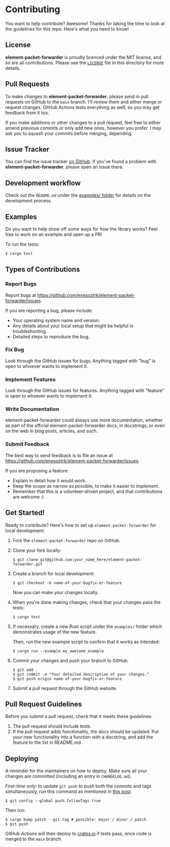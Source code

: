 # Contributing

You want to help contribute? Awesome! Thanks for taking the time to look at the
guidelines for this repo. Here's what you need to know!

## License

**element-packet-forwarder** is proudly licenced under the MIT license, and so are all
contributions. Please see the [`LICENSE`] file in this directory for more details.

[`LICENSE`]: https://github.com/enesoztrk/element-packet-forwarder/blob/main/LICENSE

## Pull Requests

To make changes to **element-packet-forwarder**, please send in pull requests on GitHub to
the `main` branch. I'll review them and either merge or request changes. GitHub Actions
tests everything as well, so you may get feedback from it too.

If you make additions or other changes to a pull request, feel free to either amend
previous commits or only add new ones, however you prefer. I may ask you to squash
your commits before merging, depending.

## Issue Tracker

You can find the issue tracker [on
GitHub](https://github.com/enesoztrk/element-packet-forwarder/issues). If you've found a
problem with **element-packet-forwarder**, please open an issue there.

<!--
We use the following labels:

* `enhancement`: This is for any request for new sections or functionality.
* `bug`: This is for anything that's in `element-packet-forwarder`, but incorrect or not working.
* `discussion`: A discussion about improving something in `element-packet-forwarder`; this may
* lead to new enhancement or bug issues.
-->

## Development workflow

Check out the `README.md` under the [examples/ folder](examples/README.md) for details
on the development process.

## Examples
Do you want to help show off some ways for how the library works? Feel free to
work on an example and open up a PR!

[install Rust]: http://rust-lang.org/install.html

To run the tests:

```bash
$ cargo test
```

## Types of Contributions

### Report Bugs

Report bugs at https://github.com/enesoztrk/element-packet-forwarder/issues.

If you are reporting a bug, please include:

* Your operating system name and version.
* Any details about your local setup that might be helpful in troubleshooting.
* Detailed steps to reproduce the bug.

### Fix Bug

Look through the GitHub issues for bugs. Anything tagged with "bug"
is open to whoever wants to implement it.

### Implement Features

Look through the GitHub issues for features. Anything tagged with "feature"
is open to whoever wants to implement it.

### Write Documentation

element-packet-forwarder could always use more documentation, whether as part of the
official element-packet-forwarder docs, in docstrings, or even on the web in blog posts,
articles, and such.

### Submit Feedback

The best way to send feedback is to file an issue at https://github.com/enesoztrk/element-packet-forwarder/issues.

If you are proposing a feature:

* Explain in detail how it would work.
* Keep the scope as narrow as possible, to make it easier to implement.
* Remember that this is a volunteer-driven project, and that contributions
  are welcome :)

## Get Started!

Ready to contribute? Here's how to set up `element-packet-forwarder` for local development.

1. Fork the `element-packet-forwarder` repo on GitHub.
2. Clone your fork locally:
    ```shell
    $ git clone git@github.com:your_name_here/element-packet-forwarder.git
    ```
3. Create a branch for local development:
    ```shell
    $ git checkout -b name-of-your-bugfix-or-feature
    ```
   Now you can make your changes locally.

4. When you're done making changes, check that your changes pass the tests:
    ```shell
    $ cargo test
    ```
5. If necessary, create a new Rust script under the `examples/` folder which
   demonstrates usage of the new feature.

   Then, run the new example script to confirm that it works as intended:
    ```shell
    $ cargo run --example my_awesome_example
    ```
6. Commit your changes and push your branch to GitHub:
    ```shell
    $ git add .
    $ git commit -m "Your detailed description of your changes."
    $ git push origin name-of-your-bugfix-or-feature
    ```
7. Submit a pull request through the GitHub website.

## Pull Request Guidelines

Before you submit a pull request, check that it meets these guidelines:

1. The pull request should include tests.
2. If the pull request adds functionality, the docs should be updated. Put
   your new functionality into a function with a docstring, and add the
   feature to the list in README.md.

## Deploying

A reminder for the maintainers on how to deploy.
Make sure all your changes are committed (including an entry in `CHANGELOG.md`).

*First-time only*: to update `git push` to push both the commits and tags simultaneously, run this command
as mentioned in [this post](https://stackoverflow.com/questions/3745135/push-git-commits-tags-simultaneously):

```shell
$ git config --global push.followTags true
```

Then run:
```shell
$ cargo bump patch --git-tag # possible: major / minor / patch
$ git push
```

GitHub Actions will then deploy to [crates.io](https://crates.io/) if tests pass,
once code is merged to the `main` branch.
